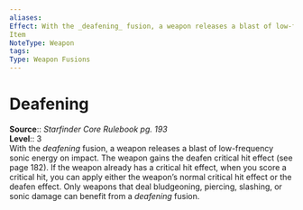 ```yaml
---
aliases: 
Effect: With the _deafening_ fusion, a weapon releases a blast of low-frequency sonic energy on impact. The weapon gains the deafen critical hit effect (see page 182). If the weapon already has a critical hit effect, when you score a critical hit, you can apply either the weapon’s normal critical hit effect or the deafen effect. Only weapons that deal bludgeoning, piercing, slashing, or sonic damage can benefit from a _deafening_ fusion.
Item
NoteType: Weapon
tags: 
Type: Weapon Fusions
---
```


# Deafening

**Source**:: _Starfinder Core Rulebook pg. 193_  
**Level**:: 3  
With the _deafening_ fusion, a weapon releases a blast of low-frequency sonic energy on impact. The weapon gains the deafen critical hit effect (see page 182). If the weapon already has a critical hit effect, when you score a critical hit, you can apply either the weapon’s normal critical hit effect or the deafen effect. Only weapons that deal bludgeoning, piercing, slashing, or sonic damage can benefit from a _deafening_ fusion.
